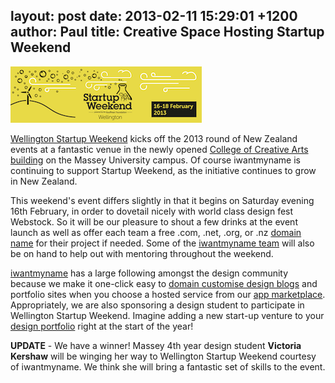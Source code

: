 layout: post
date: 2013-02-11 15:29:01 +1200
author: Paul
title: Creative Space Hosting Startup Weekend
----

![swwlg2013.png](/media/2013-02-11-swwlg2013.png)

[Wellington Startup Weekend](http://wellington.startupweekend.org/) kicks off the 2013 round of New Zealand events at a fantastic venue in the newly opened [College of Creative Arts building](http://archived.link/http://www.massey.ac.nz/massey/learning/colleges/college-creative-arts/about/events/new-college-building-progress/new-college-of-creative-arts-building.cfm) on the Massey University campus. Of course iwantmyname is continuing to support Startup Weekend, as the initiative continues to grow in New Zealand. 

This weekend's event differs slightly in that it begins on Saturday evening 16th February, in order to dovetail nicely with world class design fest Webstock. So it will be our pleasure to shout a few drinks at the event launch as well as offer each team a free .com, .net, .org, or .nz [domain name](https://iwantmyname.co.nz/domains) for their project if needed. Some of the [iwantmyname team](https://iwantmyname.co.nz/about) will also be on hand to help out with mentoring throughout the weekend.

[iwantmyname](https://iwantmyname.co.nz/) has a large following amongst the design community because we make it one-click easy to [domain customise design blogs](https://iwantmyname.co.nz/services/blog-hosting/) and portfolio sites when you choose a hosted service from our [app marketplace](https://iwantmyname.co.nz/services). Appropriately, we are also sponsoring a design student to participate in Wellington Startup Weekend. Imagine adding a new start-up venture to your [design portfolio](https://iwantmyname.co.nz/services/portfolio-hosting/) right at the start of the year! 

**UPDATE** - We have a winner! Massey 4th year design student **Victoria Kershaw** will be winging her way to Wellington Startup Weekend courtesy of iwantmyname. We think she will bring a fantastic set of skills to the event.
